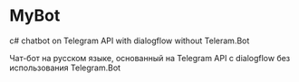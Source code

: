 # MyBot
c# chatbot on Telegram API with dialogflow  without Teleram.Bot

Чат-бот на русском языке, основанный на Telegram API с dialogflow без использования Telegram.Bot
